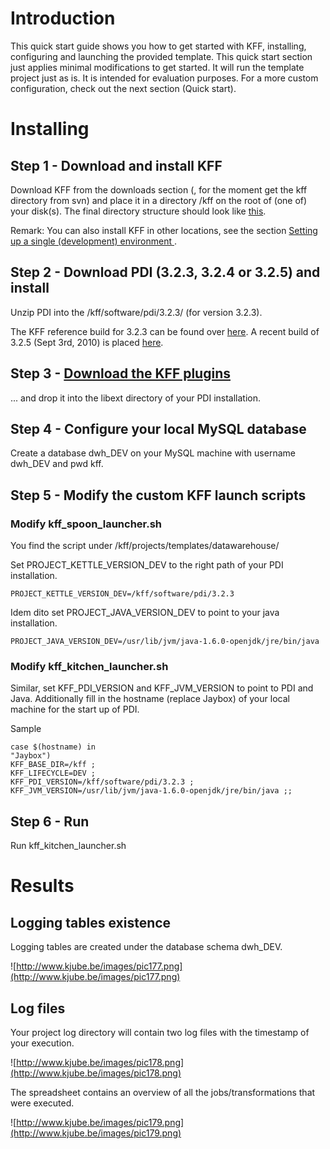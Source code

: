 # Introduction #
This quick start guide shows you how to get started with KFF, installing, configuring and launching the provided template.  This quick start section just applies minimal modifications to get started. It will run the template project just as is. It is intended for evaluation purposes. For a more custom configuration, check out the next section (Quick start).

# Installing #
## Step 1 - Download and install KFF ##
Download KFF from the downloads section (, for the moment get the kff directory from svn) and place it in a directory /kff on the root of (one of) your disk(s). The final directory structure should look like [this](StandardsDirectory.md).

Remark: You can also install KFF in other locations, see the section [Setting up a single (development) environment ](QuickStartSingleEnvironment.md).

## Step 2 - Download PDI (3.2.3, 3.2.4 or 3.2.5) and install ##
Unzip PDI into the /kff/software/pdi/3.2.3/ (for version 3.2.3).

The KFF reference build for 3.2.3 can be found over [here](http://kettle3.s3.amazonaws.com/pdi-ce-3.2.3-r13847.zip).
A recent build of 3.2.5 (Sept 3rd, 2010) is placed [here](http://kettle3.s3.amazonaws.com/pdi-ce-3.2.5-r13847.zip).


## Step 3 - [Download the KFF plugins](http://code.google.com/p/kettle-franchise/downloads/detail?name=kff-plugins.jar&can=2&q=) ##
... and drop it into the libext directory of your PDI installation.

## Step 4 - Configure your local MySQL database ##
Create a database dwh\_DEV on your MySQL machine with username dwh\_DEV and pwd kff.

## Step 5 - Modify the custom KFF launch scripts ##
### Modify kff\_spoon\_launcher.sh ###
You find the script under /kff/projects/templates/datawarehouse/

Set PROJECT\_KETTLE\_VERSION\_DEV to the right path of your PDI installation.

```
PROJECT_KETTLE_VERSION_DEV=/kff/software/pdi/3.2.3
```

Idem dito set PROJECT\_JAVA\_VERSION\_DEV to point to your java installation.

```
PROJECT_JAVA_VERSION_DEV=/usr/lib/jvm/java-1.6.0-openjdk/jre/bin/java
```

### Modify kff\_kitchen\_launcher.sh ###
Similar, set KFF\_PDI\_VERSION and KFF\_JVM\_VERSION to point to PDI and Java. Additionally fill in the hostname (replace Jaybox) of your local machine for the start up of PDI.

Sample
```
case $(hostname) in
"Jaybox")
KFF_BASE_DIR=/kff ;
KFF_LIFECYCLE=DEV ; 
KFF_PDI_VERSION=/kff/software/pdi/3.2.3 ; 
KFF_JVM_VERSION=/usr/lib/jvm/java-1.6.0-openjdk/jre/bin/java ;;
```

## Step 6 - Run ##
Run kff\_kitchen\_launcher.sh

# Results #

## Logging tables existence ##
Logging tables are created under the database schema dwh\_DEV.

![http://www.kjube.be/images/pic177.png](http://www.kjube.be/images/pic177.png)

## Log files ##
Your project log directory will contain two log files with the timestamp of your execution.

![http://www.kjube.be/images/pic178.png](http://www.kjube.be/images/pic178.png)

The spreadsheet contains an overview of all the jobs/transformations that were executed.

![http://www.kjube.be/images/pic179.png](http://www.kjube.be/images/pic179.png)